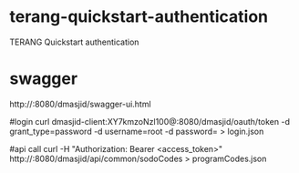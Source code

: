 # terang-quickstart-authentication
TERANG Quickstart authentication


# swagger
http://<host>:8080/dmasjid/swagger-ui.html


#login
curl dmasjid-client:XY7kmzoNzl100@<host>:8080/dmasjid/oauth/token -d grant_type=password -d username=root -d password=<password> > login.json

#api call
curl -H "Authorization: Bearer <access_token>" http://<host>:8080/dmasjid/api/common/sodoCodes  > programCodes.json
